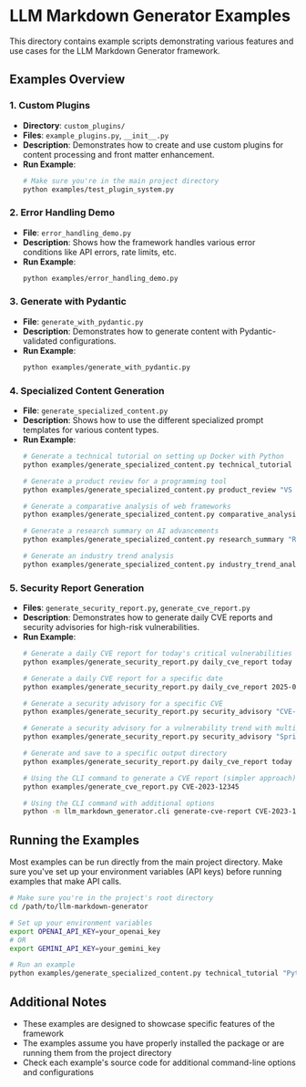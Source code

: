 # LLM Markdown Generator Examples

This directory contains example scripts demonstrating various features and use cases for the LLM Markdown Generator framework.

## Examples Overview

### 1. Custom Plugins

- **Directory**: `custom_plugins/`
- **Files**: `example_plugins.py`, `__init__.py`
- **Description**: Demonstrates how to create and use custom plugins for content processing and front matter enhancement.
- **Run Example**: 
  ```bash
  # Make sure you're in the main project directory
  python examples/test_plugin_system.py
  ```

### 2. Error Handling Demo

- **File**: `error_handling_demo.py`
- **Description**: Shows how the framework handles various error conditions like API errors, rate limits, etc.
- **Run Example**:
  ```bash
  python examples/error_handling_demo.py
  ```

### 3. Generate with Pydantic

- **File**: `generate_with_pydantic.py`
- **Description**: Demonstrates how to generate content with Pydantic-validated configurations.
- **Run Example**:
  ```bash
  python examples/generate_with_pydantic.py
  ```

### 4. Specialized Content Generation

- **File**: `generate_specialized_content.py`
- **Description**: Shows how to use the different specialized prompt templates for various content types.
- **Run Example**:
  ```bash
  # Generate a technical tutorial on setting up Docker with Python
  python examples/generate_specialized_content.py technical_tutorial "Setting up Docker with Python" --keywords "docker,python,containers,deployment" --audience "Python developers new to containerization"
  
  # Generate a product review for a programming tool
  python examples/generate_specialized_content.py product_review "VS Code for Python Development" --tone "detailed and balanced" --keywords "IDE,Python,productivity,extensions"
  
  # Generate a comparative analysis of web frameworks
  python examples/generate_specialized_content.py comparative_analysis "React vs Vue vs Angular" --audience "frontend developers" --keywords "frontend,frameworks,performance,ecosystem"
  
  # Generate a research summary on AI advancements
  python examples/generate_specialized_content.py research_summary "Recent Advances in Generative AI" --keywords "LLMs,diffusion models,multimodality,fine-tuning"
  
  # Generate an industry trend analysis
  python examples/generate_specialized_content.py industry_trend_analysis "Cloud Native Development Trends" --keywords "kubernetes,serverless,microservices,observability"
  ```

### 5. Security Report Generation

- **Files**: `generate_security_report.py`, `generate_cve_report.py`
- **Description**: Demonstrates how to generate daily CVE reports and security advisories for high-risk vulnerabilities.
- **Run Example**:
  ```bash
  # Generate a daily CVE report for today's critical vulnerabilities
  python examples/generate_security_report.py daily_cve_report today --verbose
  
  # Generate a daily CVE report for a specific date
  python examples/generate_security_report.py daily_cve_report 2025-04-15 --audience "security operations team" --keywords "RCE,zero-day,patch,Microsoft,Cisco"
  
  # Generate a security advisory for a specific CVE
  python examples/generate_security_report.py security_advisory "CVE-2024-21412" --keywords "VMware,authentication bypass,virtualization,critical infrastructure"
  
  # Generate a security advisory for a vulnerability trend with multiple CVEs
  python examples/generate_security_report.py security_advisory "Spring Framework Vulnerabilities" --cves "CVE-2024-12345,CVE-2024-12346,CVE-2024-12347" --audience "Java developers and system administrators"
  
  # Generate and save to a specific output directory
  python examples/generate_security_report.py daily_cve_report today --output-dir "security/reports"
  
  # Using the CLI command to generate a CVE report (simpler approach)
  python examples/generate_cve_report.py CVE-2023-12345
  
  # Using the CLI command with additional options
  python -m llm_markdown_generator.cli generate-cve-report CVE-2023-12345 --provider openai --model gpt-4o --output-dir "security/advisories"
  ```

## Running the Examples

Most examples can be run directly from the main project directory. Make sure you've set up your environment variables (API keys) before running examples that make API calls.

```bash
# Make sure you're in the project's root directory
cd /path/to/llm-markdown-generator

# Set up your environment variables
export OPENAI_API_KEY=your_openai_key
# OR
export GEMINI_API_KEY=your_gemini_key

# Run an example
python examples/generate_specialized_content.py technical_tutorial "Python Type Hints" --verbose
```

## Additional Notes

- These examples are designed to showcase specific features of the framework
- The examples assume you have properly installed the package or are running them from the project directory
- Check each example's source code for additional command-line options and configurations